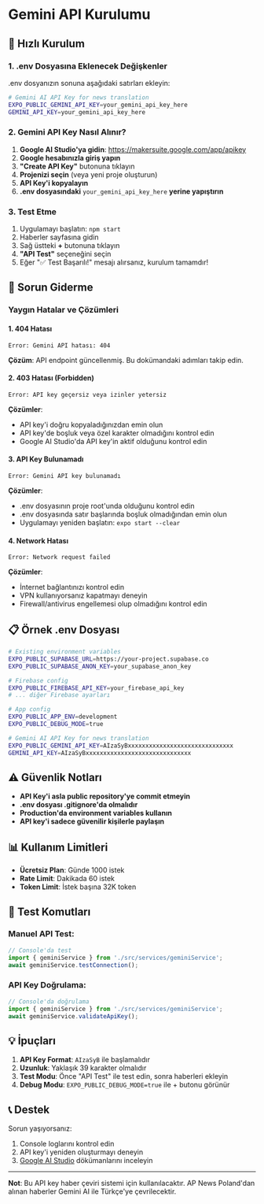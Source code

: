 # Gemini API Kurulumu

## 🚀 Hızlı Kurulum

### 1. .env Dosyasına Eklenecek Değişkenler

.env dosyanızın sonuna aşağıdaki satırları ekleyin:

```bash
# Gemini AI API Key for news translation
EXPO_PUBLIC_GEMINI_API_KEY=your_gemini_api_key_here
GEMINI_API_KEY=your_gemini_api_key_here
```

### 2. Gemini API Key Nasıl Alınır?

1. **Google AI Studio'ya gidin**: https://makersuite.google.com/app/apikey
2. **Google hesabınızla giriş yapın**
3. **"Create API Key"** butonuna tıklayın
4. **Projenizi seçin** (veya yeni proje oluşturun)
5. **API Key'i kopyalayın**
6. **.env dosyasındaki** `your_gemini_api_key_here` **yerine yapıştırın**

### 3. Test Etme

1. Uygulamayı başlatın: `npm start`
2. Haberler sayfasına gidin
3. Sağ üstteki **+** butonuna tıklayın
4. **"API Test"** seçeneğini seçin
5. Eğer "✅ Test Başarılı!" mesajı alırsanız, kurulum tamamdır!

## 🔧 Sorun Giderme

### Yaygın Hatalar ve Çözümleri

#### 1. **404 Hatası**
```
Error: Gemini API hatası: 404
```
**Çözüm**: API endpoint güncellenmiş. Bu dokümandaki adımları takip edin.

#### 2. **403 Hatası (Forbidden)**
```
Error: API key geçersiz veya izinler yetersiz
```
**Çözümler**:
- API key'i doğru kopyaladığınızdan emin olun
- API key'de boşluk veya özel karakter olmadığını kontrol edin
- Google AI Studio'da API key'in aktif olduğunu kontrol edin

#### 3. **API Key Bulunamadı**
```
Error: Gemini API key bulunamadı
```
**Çözümler**:
- .env dosyasının proje root'unda olduğunu kontrol edin
- .env dosyasında satır başlarında boşluk olmadığından emin olun
- Uygulamayı yeniden başlatın: `expo start --clear`

#### 4. **Network Hatası**
```
Error: Network request failed
```
**Çözümler**:
- İnternet bağlantınızı kontrol edin
- VPN kullanıyorsanız kapatmayı deneyin
- Firewall/antivirus engellemesi olup olmadığını kontrol edin

## 📋 Örnek .env Dosyası

```bash
# Existing environment variables
EXPO_PUBLIC_SUPABASE_URL=https://your-project.supabase.co
EXPO_PUBLIC_SUPABASE_ANON_KEY=your_supabase_anon_key

# Firebase config
EXPO_PUBLIC_FIREBASE_API_KEY=your_firebase_api_key
# ... diğer Firebase ayarları

# App config
EXPO_PUBLIC_APP_ENV=development
EXPO_PUBLIC_DEBUG_MODE=true

# Gemini AI API Key for news translation
EXPO_PUBLIC_GEMINI_API_KEY=AIzaSyBxxxxxxxxxxxxxxxxxxxxxxxxxxxxxx
GEMINI_API_KEY=AIzaSyBxxxxxxxxxxxxxxxxxxxxxxxxxxxxxx
```

## ⚠️ Güvenlik Notları

- **API Key'i asla public repository'ye commit etmeyin**
- **.env dosyası .gitignore'da olmalıdır**
- **Production'da environment variables kullanın**
- **API key'i sadece güvenilir kişilerle paylaşın**

## 📊 Kullanım Limitleri

- **Ücretsiz Plan**: Günde 1000 istek
- **Rate Limit**: Dakikada 60 istek
- **Token Limit**: İstek başına 32K token

## 🧪 Test Komutları

### Manuel API Test:
```javascript
// Console'da test
import { geminiService } from './src/services/geminiService';
await geminiService.testConnection();
```

### API Key Doğrulama:
```javascript
// Console'da doğrulama
import { geminiService } from './src/services/geminiService';
await geminiService.validateApiKey();
```

## 💡 İpuçları

1. **API Key Format**: `AIzaSyB` ile başlamalıdır
2. **Uzunluk**: Yaklaşık 39 karakter olmalıdır
3. **Test Modu**: Önce "API Test" ile test edin, sonra haberleri ekleyin
4. **Debug Modu**: `EXPO_PUBLIC_DEBUG_MODE=true` ile + butonu görünür

## 📞 Destek

Sorun yaşıyorsanız:
1. Console loglarını kontrol edin
2. API key'i yeniden oluşturmayı deneyin
3. [Google AI Studio](https://makersuite.google.com/) dökümanlarını inceleyin

---

**Not**: Bu API key haber çeviri sistemi için kullanılacaktır. AP News Poland'dan alınan haberler Gemini AI ile Türkçe'ye çevrilecektir. 